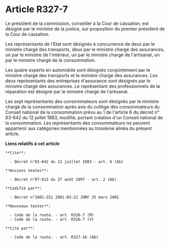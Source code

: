 # Article R327-7

Le président de la commission, conseiller à la Cour de cassation, est désigné par le ministre de la justice, sur proposition
du premier président de la Cour de cassation.

Les représentants de l'Etat sont désignés à concurrence de deux par le ministre chargé des transports, deux par le ministre
chargé des assurances, un par le ministre de l'intérieur, un par le ministre chargé de l'artisanat, un par le ministre chargé
de la consommation.

Les quatre experts en automobile sont désignés conjointement par le ministre chargé des transports et le ministre chargé des
assurances. Les deux représentants des entreprises d'assurance sont désignés par le ministre chargé des assurances. Le
représentant des professionnels de la réparation est désigné par le ministre chargé de l'artisanat.

Les sept représentants des consommateurs sont désignés par le ministre chargé de la consommation après avis du collège des
consommateurs du Conseil national de la consommation prévu au 1 de l'article 6 du décret n° 83-642 du 12 juillet 1983,
modifié, portant création d'un Conseil national de la consommation. Les représentants des consommateurs ne peuvent appartenir
aux catégories mentionnées au troisième alinéa du présent article.

**Liens relatifs à cet article**

	**Cite**:

	  - Décret n°83-642 du 12 juillet 1983 - art. 6 (Ab)

	**Anciens textes**:

	  - Décret n°97-813 du 27 août 1997 - art. 2 (Ab)

	**Codifié par**:

	  - Décret n°2001-251 2001-03-22 JORF 25 mars 2001

	**Nouveaux textes**:

	  - Code de la route. - art. R326-7 (M)
	  - Code de la route. - art. R326-7 (V)

	**Cité par**:

	  - Code de la route. - art. R327-16 (Ab)
